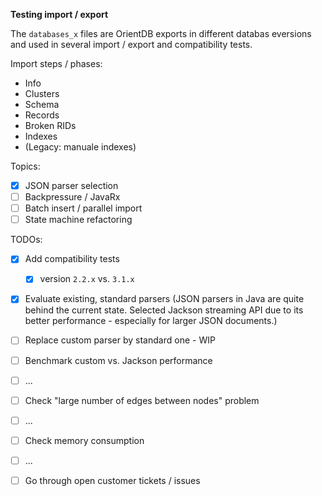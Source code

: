 **Testing import / export**

The `databases_x` files are OrientDB exports in different databas eversions and used in several import / export and compatibility tests.

Import steps / phases:
- Info
- Clusters
- Schema
- Records
- Broken RIDs
- Indexes
- (Legacy: manuale indexes)

Topics:
- [x] JSON parser selection
- [ ] Backpressure / JavaRx
- [ ] Batch insert / parallel import
- [ ] State machine refactoring

TODOs:
- [x] Add compatibility tests
    - [x] version `2.2.x` vs. `3.1.x`
- [x] Evaluate existing, standard parsers (JSON parsers in Java are quite behind the current state.
Selected Jackson streaming API due to its better performance - especially for larger JSON documents.)
- [ ] Replace custom parser by standard one - WIP
- [ ] Benchmark custom vs. Jackson performance
- [ ] ...
- [ ] Check "large number of edges between nodes" problem
- [ ] ...
- [ ] Check memory consumption
- [ ] ...
- [ ] Go through open customer tickets / issues

 
 


